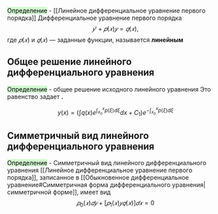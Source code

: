 <mark style="background: #BBFABBA6;">Определение</mark> - [[Линейное дифференциальное уравнение первого порядка]]
Дифференциальное уравнение первого порядка $$𝑦' + 𝑝(𝑥)𝑦 = 𝑞(𝑥),$$ где $𝑝(𝑥)$ и $𝑞(𝑥)$ — заданные функции, называется **линейным**

## Общее решение линейного дифференциального уравнения
<mark style="background: #BBFABBA6;">Определение</mark> - общее решение исходного линейного уравнения
Это равенство задает **.**

$$y(x) = (\int q(x)e^{\int_{x_{0}}^{x} p(\xi)d\xi} dx + C_1)e^{-\int_{x_{0}}^{x} p(\xi)d\xi}$$
## Симметричный вид линейного дифференциального уравнения

<mark style="background: #BBFABBA6;">Определение</mark> - Симметричный вид линейного дифференциального уравнения
[[Линейное дифференциальное уравнение первого порядка]], записанное в [[Обыкновенное дифференциальное уравнение#Симметричная форма дифференциального уравнения|симметричной форме]], имеет вид $$𝑝_0(𝑥)𝑑𝑦 +[𝑝_1(𝑥)𝑦𝑞(𝑥)]𝑑𝑥 = 0$$